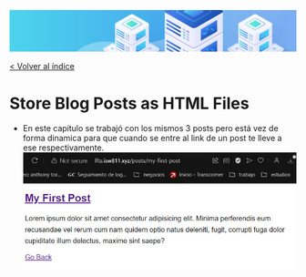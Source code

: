 ![Virtualización](/docs/images/header.png)

[< Volver al índice](/docs/ReadMe.md)

# Store Blog Posts as HTML Files

- En este capítulo se trabajó con los mismos 3 posts pero está vez de forma dinamica para que cuando se entre al link de un post te lleve a ese respectivamente.
![Virtualización](/docs/images/cap8.png)